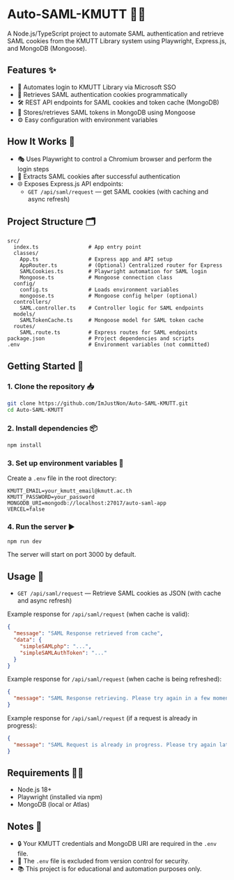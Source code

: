 

# Auto-SAML-KMUTT 🚀🔐

A Node.js/TypeScript project to automate SAML authentication and retrieve SAML cookies from the KMUTT Library system using Playwright, Express.js, and MongoDB (Mongoose).

## Features ✨
- 🤖 Automates login to KMUTT Library via Microsoft SSO
- 🍪 Retrieves SAML authentication cookies programmatically
- 🛠️ REST API endpoints for SAML cookies and token cache (MongoDB)
- 💾 Stores/retrieves SAML tokens in MongoDB using Mongoose
- ⚙️ Easy configuration with environment variables

## How It Works 🧩
- 🎭 Uses Playwright to control a Chromium browser and perform the login steps
- 🍪 Extracts SAML cookies after successful authentication
- 🌐 Exposes Express.js API endpoints:
  - `GET /api/saml/request` — get SAML cookies (with caching and async refresh)


## Project Structure 🗂️
```
src/
  index.ts                # App entry point
  classes/
    App.ts                # Express app and API setup
    AppRouter.ts          # (Optional) Centralized router for Express
    SAMLCookies.ts        # Playwright automation for SAML login
    Mongoose.ts           # Mongoose connection class
  config/
    config.ts             # Loads environment variables
    mongoose.ts           # Mongoose config helper (optional)
  controllers/
    SAML.controller.ts    # Controller logic for SAML endpoints
  models/
    SAMLTokenCache.ts     # Mongoose model for SAML token cache
  routes/
    SAML.route.ts         # Express routes for SAML endpoints
package.json              # Project dependencies and scripts
.env                      # Environment variables (not committed)
```

## Getting Started 🏁

### 1. Clone the repository 📥
```bash
git clone https://github.com/ImJustNon/Auto-SAML-KMUTT.git
cd Auto-SAML-KMUTT
```

### 2. Install dependencies 📦
```bash
npm install
```

### 3. Set up environment variables 🔑
Create a `.env` file in the root directory:
```
KMUTT_EMAIL=your_kmutt_email@kmutt.ac.th
KMUTT_PASSWORD=your_password
MONGODB_URI=mongodb://localhost:27017/auto-saml-app
VERCEL=false
```

### 4. Run the server ▶️
```bash
npm run dev
```

The server will start on port 3000 by default.


## Usage 📡

- `GET /api/saml/request` — Retrieve SAML cookies as JSON (with cache and async refresh)

Example response for `/api/saml/request` (when cache is valid):
```json
{
  "message": "SAML Response retrieved from cache",
  "data": {
    "simpleSAMLphp": "...",
    "simpleSAMLAuthToken": "..."
  }
}
```

Example response for `/api/saml/request` (when cache is being refreshed):
```json
{
  "message": "SAML Response retrieving. Please try again in a few moments."
}
```

Example response for `/api/saml/request` (if a request is already in progress):
```json
{
  "message": "SAML Request is already in progress. Please try again later."
}
```

## Requirements 🧑‍💻
- Node.js 18+
- Playwright (installed via npm)
- MongoDB (local or Atlas)

## Notes 📝
- 🔒 Your KMUTT credentials and MongoDB URI are required in the `.env` file.
- 🚫 The `.env` file is excluded from version control for security.
- 📚 This project is for educational and automation purposes only.

